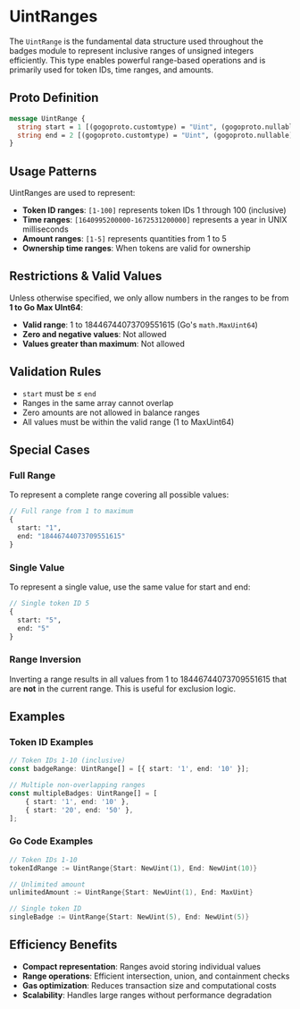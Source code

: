 # UintRanges

The `UintRange` is the fundamental data structure used throughout the badges module to represent inclusive ranges of unsigned integers efficiently. This type enables powerful range-based operations and is primarily used for token IDs, time ranges, and amounts.

## Proto Definition

```protobuf
message UintRange {
  string start = 1 [(gogoproto.customtype) = "Uint", (gogoproto.nullable) = false];
  string end = 2 [(gogoproto.customtype) = "Uint", (gogoproto.nullable) = false];
}
```

## Usage Patterns

UintRanges are used to represent:

-   **Token ID ranges**: `[1-100]` represents token IDs 1 through 100 (inclusive)
-   **Time ranges**: `[1640995200000-1672531200000]` represents a year in UNIX milliseconds
-   **Amount ranges**: `[1-5]` represents quantities from 1 to 5
-   **Ownership time ranges**: When tokens are valid for ownership

## Restrictions & Valid Values

Unless otherwise specified, we only allow numbers in the ranges to be from **1 to Go Max UInt64**:

-   **Valid range**: 1 to 18446744073709551615 (Go's `math.MaxUint64`)
-   **Zero and negative values**: Not allowed
-   **Values greater than maximum**: Not allowed

## Validation Rules

-   `start` must be ≤ `end`
-   Ranges in the same array cannot overlap
-   Zero amounts are not allowed in balance ranges
-   All values must be within the valid range (1 to MaxUint64)

## Special Cases

### Full Range

To represent a complete range covering all possible values:

```protobuf
// Full range from 1 to maximum
{
  start: "1",
  end: "18446744073709551615"
}
```

### Single Value

To represent a single value, use the same value for start and end:

```protobuf
// Single token ID 5
{
  start: "5",
  end: "5"
}
```

### Range Inversion

Inverting a range results in all values from 1 to 18446744073709551615 that are **not** in the current range. This is useful for exclusion logic.

## Examples

### Token ID Examples

```typescript
// Token IDs 1-10 (inclusive)
const badgeRange: UintRange[] = [{ start: '1', end: '10' }];

// Multiple non-overlapping ranges
const multipleBadges: UintRange[] = [
    { start: '1', end: '10' },
    { start: '20', end: '50' },
];
```

### Go Code Examples

```go
// Token IDs 1-10
tokenIdRange := UintRange{Start: NewUint(1), End: NewUint(10)}

// Unlimited amount
unlimitedAmount := UintRange{Start: NewUint(1), End: MaxUint}

// Single token ID
singleBadge := UintRange{Start: NewUint(5), End: NewUint(5)}
```

## Efficiency Benefits

-   **Compact representation**: Ranges avoid storing individual values
-   **Range operations**: Efficient intersection, union, and containment checks
-   **Gas optimization**: Reduces transaction size and computational costs
-   **Scalability**: Handles large ranges without performance degradation
